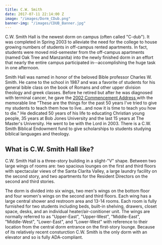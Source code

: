```yaml
---
title: C.W. Smith
date: 2017-07-11 22:14:00 Z
image: "/images/Dorm_CDub.png"
banner-img: "/images/CDUB_Banner.jpg"
---
```


C.W. Smith Hall is the newest dorm on campus (often called "C-dub"). It was completed in Spring 2003 to alleviate the need for the college to house growing numbers of students in off-campus rented apartments. In fact, students were moved mid-semester from the off-campus apartments (named Oak Tree and Manzanita) into the newly finished dorm in an effort that nearly the entire campus participated in--accomplishing the huge task in one afternoon.

Smith Hall was named in honor of the beloved Bible professor Charles W. Smith. He came to the school in 1987 and was a favorite of students for his general bible class on the book of Romans and other upper division theology and greek classes. Before he retired but after he was diagnosed with terminal cancer, he gave the [2002 Commencement Address ](http://www2.masters.edu/pulpit/files/2002/Spring-'02/20020512-CWSmith-mp3 "2002 Commencement Address")with the memorable line "These are the things for the past 50 years I've tried to give my students to teach them how to live...and now it is time to teach you how to die." He dedicated 50 years of his life to educating Christian young people, 35 years at Bob Jones University and the last 15 years at The Master's University. He went to be with the Lord in 2003. There is a C.W. Smith Biblical Endowment fund to give scholarships to students studying biblical languages and theology.

## What is C.W. Smith Hall like?

C.W. Smith Hall is a three-story building in a slight-"V" shape. Between two large wings of rooms are: two spacious lounges on the first and third floors with spectacular views of the Santa Clarita Valley, a large laundry facility on the second story, and two apartments for the Resident Directors on the second and third stories.

The dorm is divided into six wings, two men's wings on the bottom floor and four women's wings on the second and third floors. Each wing has a large central shower and restroom area and 13-14 rooms. Each room is fully furnished for two students including beds, built-in shelving, drawers, closet space, desks, and an individual heater/air-conitioner unit. The wings are normally referred to as "Upper-East", "Upper-West", "Middle-East", "Middle-West", "Lower-East", and "Lower-West" with reference to their location from the central dorm entrance on the first-story lounge. Because of its relatively recent consturction C.W. Smith is the only dorm with an elevator and so is fully ADA-compliant.